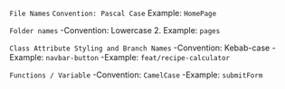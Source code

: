 `File Names`
` Convention: Pascal Case
` Example: `HomePage`

`Folder names`
-Convention: Lowercase
2. Example: `pages`

`Class Attribute Styling and Branch Names`
-Convention: Kebab-case
-Example: `navbar-button`
-Example: `feat/recipe-calculator`

`Functions / Variable`
-Convention: `CamelCase`
-Example: `submitForm`

